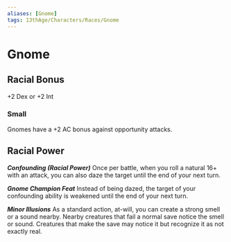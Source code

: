 ```yaml
---
aliases: [Gnome]
tags: 13thAge/Characters/Races/Gnome
---
```

# Gnome

## Racial Bonus
+2 Dex or +2 Int

### Small
Gnomes have a +2 AC bonus against opportunity attacks.

## Racial Power

***Confounding (Racial Power)***
Once per battle, when you roll a natural 16+ with an attack, you can also daze the target until the end of your next turn.

***Gnome Champion Feat***
Instead of being dazed, the target of your confounding ability is weakened until the end of your next turn.

***Minor Illusions***
As a standard action, at-will, you can create a strong smell or a sound nearby. Nearby creatures that fail a normal save notice the smell or sound. Creatures that make the save may notice it but recognize it as not exactly real.
